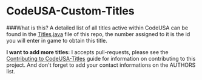 CodeUSA-Custom-Titles
=====================

###What is this?
A detailed list of all titles active within CodeUSA can be found in the [Titles.java](https://github.com/Codeusa/CodeUSA-Custom-Titles/blob/master/Titles.java) file of this repo, the number assigned to it is the id you will enter in game to obtain this title.

**I want to add more titles:** I accepts pull-requests, please see the [Contributing to CodeUSA-Titles](https://github.com/Codeusa/CodeUSA-Custom-Titles/blob/master/CONTRIBUTING.md) guide for information on contributing to this project. And don't forget to add your contact informations on the AUTHORS list.

